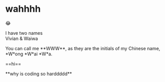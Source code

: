 # **wahhhh**
:joy:
<p>I have two names<br>
  Vivian & Waiwa</p>
You can call me **WWW**, 
as they are the initials of my Chinese name, *W*ong *W*ai *W*a.
<p>==hi==</p>
<p>**why is coding so harddddd**</p>
